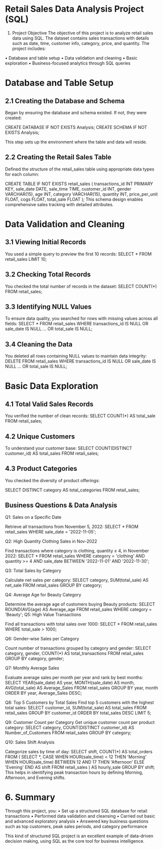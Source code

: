 # Retail Sales Data Analysis Project (SQL) 

1. Project Objective 
The objective of this project is to analyze retail sales data using SQL. The dataset contains sales 
transactions with details such as date, time, customer info, category, price, and quantity. The project 
includes:

• Database and table setup 
• Data validation and cleaning 
• Basic exploration 
• Business-focused analytics through SQL queries

# Database and Table Setup 
 
## 2.1 Creating the Database and Schema

Began by ensuring the database and schema existed. If not, they were created: 

CREATE DATABASE IF NOT EXISTS Analysis; 
CREATE SCHEMA IF NOT EXISTS Analysis; 

This step sets up the environment where the table and data will reside.

## 2.2 Creating the Retail Sales Table

Defined the structure of the retail_sales table using appropriate data types for each column:

CREATE TABLE IF NOT EXISTS retail_sales ( 
transactions_id INT PRIMARY KEY, 
sale_date DATE, 
sale_time TIME, 
customer_id INT, 
gender VARCHAR(15), 
age INT, 
category VARCHAR(15), 
quantity INT, 
price_per_unit FLOAT, 
cogs FLOAT, 
total_sale FLOAT 
);
This schema design enables comprehensive sales tracking with detailed attributes. 

# Data Validation and Cleaning

## 3.1 Viewing Initial Records

You used a simple query to preview the first 10 records: 
SELECT * FROM retail_sales LIMIT 10;

## 3.2 Checking Total Records

You checked the total number of records in the dataset: 
SELECT COUNT(*) FROM retail_sales;

## 3.3 Identifying NULL Values

To ensure data quality, you searched for rows with missing values across all fields: 
SELECT * FROM retail_sales 
WHERE transactions_id IS NULL 
OR sale_date IS NULL 
... 
OR total_sale IS NULL;

## 3.4 Cleaning the Data

You deleted all rows containing NULL values to maintain data integrity: 
DELETE FROM retail_sales 
WHERE transactions_id IS NULL 
OR sale_date IS NULL 
... 
OR total_sale IS NULL;

# Basic Data Exploration

## 4.1 Total Valid Sales Records

You verified the number of clean records: 
SELECT COUNT(*) AS total_sale FROM retail_sales;

## 4.2 Unique Customers 
To understand your customer base: 
SELECT COUNT(DISTINCT customer_id) AS total_sales FROM retail_sales;

## 4.3 Product Categories

You checked the diversity of product offerings: 

SELECT DISTINCT category AS total_categories FROM retail_sales;

## Business Questions & Data Analysis

Q1: Sales on a Specific Date

Retrieve all transactions from November 5, 2022: 
SELECT * FROM retail_sales WHERE sale_date = '2022-11-05';

Q2: High Quantity Clothing Sales in Nov-2022

Find transactions where category is clothing, quantity ≥ 4, in November 2022: 
SELECT * FROM retail_sales 
WHERE category = 'clothing' AND quantity >= 4 
AND sale_date BETWEEN '2022-11-01' AND '2022-11-30';

Q3: Total Sales by Category

Calculate net sales per category: 
SELECT category, SUM(total_sale) AS net_sale FROM retail_sales 
GROUP BY category;

Q4: Average Age for Beauty Category

Determine the average age of customers buying Beauty products: 
SELECT ROUND(AVG(age) AS Average_age FROM retail_sales 
WHERE category = 'Beauty'; 
Q5: High Value Transactions

Find all transactions with total sales over 1000: 
SELECT * FROM retail_sales WHERE total_sale > 1000;

Q6: Gender-wise Sales per Category

Count number of transactions grouped by category and gender: 
SELECT category, gender, COUNT(*) AS total_transactions FROM retail_sales 
GROUP BY category, gender;

Q7: Monthly Average Sales

Evaluate average sales per month per year and rank by best months: 
SELECT YEAR(sale_date) AS year, MONTH(sale_date) AS month, AVG(total_sale) AS Average_Sales 
FROM retail_sales 
GROUP BY year, month 
ORDER BY year, Average_Sales DESC;

Q8: Top 5 Customers by Total Sales 
Find top 5 customers with the highest total sales: 
SELECT customer_id, SUM(total_sale) AS total_sales 
FROM retail_sales 
GROUP BY customer_id 
ORDER BY total_sales DESC 
LIMIT 5;

Q9: Customer Count per Category 
Get unique customer count per product category: 
SELECT category, COUNT(DISTINCT customer_id) AS Number_of_Customers 
FROM retail_sales 
GROUP BY category;

Q10: Sales Shift Analysis

Categorize sales by time of day: 
SELECT shift, COUNT(*) AS total_orders 
FROM ( 
SELECT *, 
CASE 
WHEN HOUR(sale_time) < 12 THEN 'Morning' 
WHEN HOUR(sale_time) BETWEEN 12 AND 17 THEN 'Afternoon' 
ELSE 'Evening' 
END AS shift 
FROM retail_sales 
) AS hourly_sale 
GROUP BY shift; 
This helps in identifying peak transaction hours by defining Morning, Afternoon, and Evening shifts.

# 6. Summary 
Through this project, you: 
• Set up a structured SQL database for retail transactions 
• Performed data validation and cleansing 
• Carried out basic and advanced exploratory analysis 
• Answered key business questions such as top customers, peak sales periods, and category 
performance

This kind of structured SQL project is an excellent example of data-driven decision making, using SQL 
as the core tool for business intelligence. 
